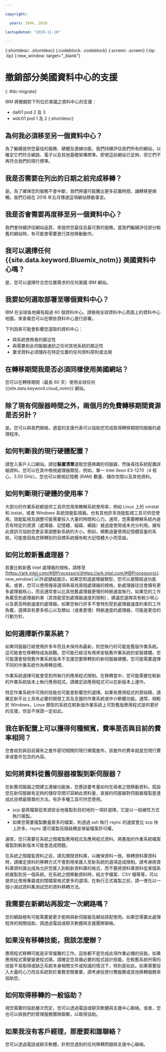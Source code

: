 ```yaml
---

copyright:

  years: 1994, 2018

lastupdated: "2018-11-10"

---
```


{:shortdesc: .shortdesc}
{:codeblock: .codeblock}
{:screen: .screen}
{:tip: .tip}
{:new_window: target="_blank"}

# 撤銷部分美國資料中心的支援
{: #dc-migrate}

IBM 將撤銷對下列位於美國之資料中心的支援： 

* dal01 pod 2 及 3
* wdc01 pod 1 及 2
{:shortdesc}

##  為何我必須移至另一個資料中心？

為了繼續提供您最佳的服務、硬體及連線功能，我們持續評估我們所有的網站，以確定它們符合網路、電子以及其他基礎架構標準。即使這些網站已足夠，但它們不再符合我們的現行標準。

## 我是否需要在列出的日期之前完成移轉？

是。為了確保您的服務不會中斷，我們將儘可能騰出更多前置時間，讓轉移更順暢。我們已經在 2018 年五月傳達這項網站移動事宜。

## 我是否會需要再度移至另一個資料中心？

我們會持續評估網站品質，來提供您最佳且最可靠的服務。當我們繼續評估部分較舊的網站時，有可能會需要進行其他移動動作。

## 我可以選擇任何 {{site.data.keyword.Bluemix_notm}} 美國資料中心嗎？

是，您可以選擇符合您位置需求的任何美國 IBM 網站。

## 我要如何選取部署至哪個資料中心？

IBM 在全球各地擁有超過 60 個資料中心。請檢視全球資料中心頁面上的資料中心地圖，來查看您可以在哪些資料中心進行部署。 

下列因素可能會影響您選取的資料中心：
* 與系統使用者的鄰近性
* 與需要和此伺服器通訊之任何其他系統的鄰近性
* 要求資料必須儲存在特定位置的任何資料原則或法規

## 在轉移期間我是否必須同樣使用美國網站？

您可以在轉移期間（最長 60 天）使用全球任何 {{site.data.keyword.cloud_notm}} 網站。

## 除了現有伺服器時間之外，兩個月的免費轉移期間資源是否另計？

是。您可以與我們聯絡，適當的支援代表可以協助您完成取得轉移期間伺服器的處理程序。

## 如何判斷我的現行硬體配置？

請登入客戶入口網站。請從**裝置清單**選取您感興趣的伺服器，然後尋找系統配置詳細資料。您可以在其中檢視處理器類型，例如，單一 Intel Xeon E3-1270（4 核心，3.50 GHz）。您也可以檢視記憶體 (RAM) 數量、儲存空間以及其他資料。

## 如何判斷現行硬體的使用率？

大部分的作業系統都提供工具供您用來瞭解系統使用率，例如 Linux 上的 vmstat 和 iostat，或者 Windows 系統效能監視器。也有其他許多效能監視工具可供您使用。效能監視及調整可能需要投入大量的時間和心力。通常，您需要瞭解系統內是否有特定的資源（處理器、記憶體、磁碟、網路）被過度使用或未充分利用。擁有此資訊可協助您更妥善調整新系統的大小。例如，頻繁過量使用記憶體容量的系統，可能會因為您移轉到的目標系統擁有較大記憶體大小而受益。

## 如何比較新舊處理器？

若要比較新舊 Intel 處理器的規格，請移至 [https://ark.intel.com/#@Processors](https://ark.intel.com/#@Processors){: new_window} ![外部鏈結圖示](../icons/launch-glyph.svg "外部鏈結圖示")。如果您知道處理器類型，您可以瀏覽經過功能表。或者，您可以使用搜尋選項來尋找兩個處理器的規格。新處理器往往會擁有更多處理器核心，而且通常會以比其他舊處理器更慢的時脈速度執行。如果您的工作負載受到處理器約束（其效能受到處理器速度的限制），建議您選擇具有較少核心以及更高時脈速度的處理器。如果您執行許多不會特別受到處理器速度約束的工作負載，選擇具有更多核心以及類似（或者更慢）時脈速度的處理器，可能是更佳的行動方針。

## 如何選擇新作業系統？

如果伺服器已經使用許多年而且未保持為最新，則您執行的可能是舊版作業系統。這可能會在移轉時成為挑戰。您可能已經沒有用來安裝舊作業系統的安裝媒體。您可能還會發現舊作業系統版本不支援您要移轉到的新伺服器硬體。您可能需要選擇不同的作業系統作為移轉目標。

作業系統選擇可能會受到所執行的應用程式限制。在移轉當中，您可能需要在較新的作業系統版本上執行應用程式。請確定該應用程式可以在新版本上運作。

特定作業系統中可用的技能也可能會影響您的選擇。如果有應用程式的原始碼，請確定新平台上具有必要的開發工具及支援的作業系統或中介軟體功能。通常，相較於 Windows，Linux 類型的系統在較新版作業系統上可對舊版應用程式提供更好的支援，但並不保證一定如此。

## 我在新配置上可以獲得何種頻寬，費率是否與目前的費率相同？

您會收到與目前擁有之套件密切相關的現行頻寬套件。該套件的費率就是您現行費率或套件包含的內容。

## 如何將資料從舊伺服器複製到新伺服器？

在新舊伺服器之間建立連線功能後，您應該要考量如何在兩者之間移動資料。假設您在新伺服器有足夠的儲存空間可容納此資料量，直接的伺服器對伺服器複製是達成此目標最簡單的方法。有許多種工具可供您使用。  

* scp 是將檔案從來源安全地複製到目的地的一項好選擇。它是以一般線性方式執行複製。 
* 如果您需要複製數量眾多的檔案，則透過 ssh 執行 rsync 的速度會比 scp 快上許多。rsync 還可複製目錄結構並保留檔案許可權。

通常，您只需要在系統之間複製應用程式及應用程式資料。將舊版的作業系統檔案複製到較新版本可能會造成問題。

在系統之間複製資料之前，請先關閉資料庫，以確保資料一致。移轉資料庫資料時，請確定資料的移轉方式不會對用來匯入至新系統的選項造成限制。請考慮將資料庫資料匯出成為允許您匯入到較新資料庫的格式，而不要將資料庫資料從某個系統複製到另一個系統。在系統之間移動資料時，純文字檔案、CSV 檔等等，可以提供比使用專屬或封閉檔案格式更多的選項。在執行正式複製之前，請一律先以一個小測試資料集測試您的資料移轉方法。

## 我需要在新網站再設定一次網路嗎？

您的網路極有可能需要變更才能夠與新伺服器及網站搭配使用。如果您需要此處理程序的相關協助，請透過電話或聊天軟體與支援團隊聯絡。

## 如果沒有移轉技能，我該怎麼辦？

應用程式移轉可能是非常複雜的工作。這些都不是完成此項作業必備的技能。如果應用程式需要變更程式碼，請確定您具備必要的程式設計技能。在較舊系統所需的技能不易取得或缺乏系統本身相關文件或知識的情況下，特別是如此。如果需要投入大量的心力而且系統對於業務至關重要，請考慮投資付費服務或其他移轉服務來協助您。

## 如何取得移轉的一般協助？

視您需要的協助層次而定，您可以透過電話或聊天軟體與支援中心聯絡。或者，您也可以與我們的管理服務團隊聯繫，以取得協助。

## 如果我沒有客戶經理，那麼要和誰聯絡？

您可以透過電話或聊天軟體，針對您遇到的任何移轉問題與支援中心聯絡。
